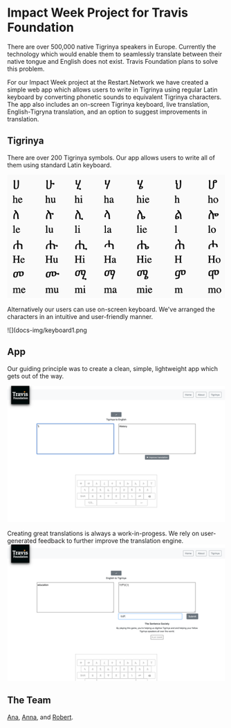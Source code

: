 # Impact Week Project for Travis Foundation

There are over 500,000 native Tigrinya speakers in Europe. Currently the technology which would enable them to 
seamlessly translate between their native tongue and English does not exist. Travis Foundation plans to solve this problem.

For our Impact Week project at the Restart.Network we have created a simple web app which allows users to write in 
Tigrinya using regular Latin keyboard by converting phonetic sounds to equivalent Tigrinya characters. The app also includes an
on-screen Tigrinya keyboard, live translation, English-Tigryna translation, and an option to suggest improvements in translation.

## Tigrinya

There are over 200 Tigrinya symbols. Our app allows users to write all of them using standard Latin keyboard.

![](docs-img/symbols.png)

Alternatively our users can use on-screen keyboard. We've arranged the characters in an intuitive and user-friendly manner.

![](docs-img/keyboard1.png

## App

Our guiding principle was to create a clean, simple, lightweight app which gets out of the way.

![](docs-img/ti_to_en.png)

Creating great translations is always a work-in-progess. We rely on user-generated feedback to further improve the translation engine.
![](docs-img/en_to_ti.png)

## The Team

[Ana](https://github.com/An1nhas), [Anna](https://github.com/SaltyAga), and [Robert](https://github.com/Kvasek).
